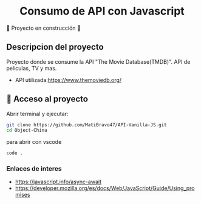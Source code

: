 <h1 align="center"> Consumo de API con Javascript </h1>

:construction: Proyecto en construcción :construction:

## Descripcion del proyecto
<p>Proyecto donde se consume la API "The Movie Database(TMDB)". API de peliculas, TV y mas. </p>

- API utilizada:https://www.themoviedb.org/ 

## 📁 Acceso al proyecto 
Abrir terminal y ejecutar: 
```bash
git clone https://github.com/MatiBravo47/API-Vanilla-JS.git
cd Object-China
```

para abrir con vscode 

```bash
code .
```

### Enlaces de interes 
- https://javascript.info/async-await
- https://developer.mozilla.org/es/docs/Web/JavaScript/Guide/Using_promises

